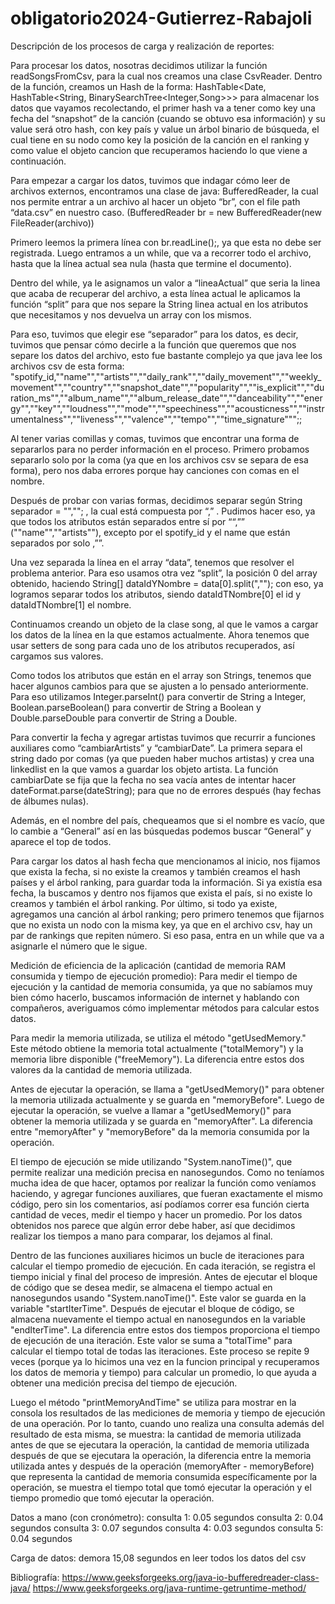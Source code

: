 # obligatorio2024-Gutierrez-Rabajoli
Descripción de los procesos de carga y realización de reportes:

Para procesar los datos, nosotras decidimos utilizar la función readSongsFromCsv, para la cual nos creamos una clase CsvReader.
Dentro de la función, creamos un Hash de la forma: HashTable<Date, HashTable<String, BinarySearchTree<Integer,Song>>> para almacenar los datos que vayamos recolectando, el primer hash va a tener como key una fecha del “snapshot” de la canción (cuando se obtuvo esa información) y su value será otro hash, con key país y value un árbol binario de búsqueda, el cual tiene en su nodo como key la posición de la canción en el ranking y como value el objeto cancion que recuperamos haciendo lo que viene a continuación.

Para empezar a cargar los datos, tuvimos que indagar cómo leer de archivos externos, encontramos una clase de java: BufferedReader, la cual nos permite entrar a un archivo al hacer un objeto “br”, con el file path “data.csv” en nuestro caso. (BufferedReader br = new BufferedReader(new FileReader(archivo))

Primero leemos la primera línea con br.readLine();, ya que esta no debe ser registrada. Luego entramos a un while, que va a recorrer todo el archivo, hasta que la línea actual sea nula (hasta que termine el documento).

Dentro del while, ya le asignamos un valor a “lineaActual” que seria la linea que acaba de recuperar del archivo, a esta línea actual le aplicamos la función “split” para que nos separe la String linea actual en los atributos que necesitamos y nos devuelva un array con los mismos.

Para eso, tuvimos que elegir ese “separador” para los datos, es decir, tuvimos que pensar cómo decirle a la función que queremos que nos separe los datos del archivo, esto fue bastante complejo ya que java lee los archivos csv de esta forma:
"spotify_id,""name"",""artists"",""daily_rank"",""daily_movement"",""weekly_movement"",""country"",""snapshot_date"",""popularity"",""is_explicit"",""duration_ms"",""album_name"",""album_release_date"",""danceability"",""energy"",""key"",""loudness"",""mode"",""speechiness"",""acousticness"",""instrumentalness"",""liveness"",""valence"",""tempo"",""time_signature""";;

Al tener varias comillas y comas, tuvimos que encontrar una forma de separarlos para no perder información en el proceso. Primero probamos separarlo solo por la coma (ya que en los archivos csv se separa de esa forma), pero nos daba errores porque hay canciones con comas en el nombre.

Después de probar con varias formas, decidimos separar según String separador = "\",\""; , la cual está compuesta por “,” .
Pudimos hacer eso, ya que todos los atributos están separados entre sí por ““,”” (""name"",""artists""), excepto por el spotify_id y el name que están separados por solo ,””.

Una vez separada la línea en el array “data”, tenemos que resolver el problema anterior. Para eso usamos otra vez “split”, la posición 0 del array obtenido, haciendo String[] dataIdYNombre =
data[0].split(",\""); con eso, ya logramos separar todos los atributos, siendo dataIdTNombre[0] el id y dataIdTNombre[1] el nombre.

Continuamos creando un objeto de la clase song, al que le vamos a cargar los datos de la línea en la que estamos actualmente.
Ahora tenemos que usar setters de song para cada uno de los atributos recuperados, así cargamos sus valores.

Como todos los atributos que están en el array son Strings, tenemos que hacer algunos cambios para que se ajusten a lo pensado anteriormente. Para eso utilizamos Integer.parseInt() para convertir de String a Integer, Boolean.parseBoolean() para convertir de String a Boolean y Double.parseDouble para convertir de String a Double.

Para convertir la fecha y agregar artistas tuvimos que recurrir a funciones auxiliares como “cambiarArtists” y “cambiarDate”.
La primera separa el string dado por comas (ya que pueden haber muchos artistas) y crea una linkedlist en la que vamos a guardar los objeto artista.
La función cambiarDate se fija que la fecha no sea vacía antes de intentar hacer dateFormat.parse(dateString); para que no de errores después (hay fechas de álbumes nulas).

Además, en el nombre del país, chequeamos que si el nombre es vacío, que lo cambie a “General” así en las búsquedas podemos buscar “General” y aparece el top de todos.

Para cargar los datos al hash fecha que mencionamos al inicio, nos fijamos que exista la fecha, si no existe la creamos y también creamos el hash países y el árbol ranking, para guardar toda la información.
Si ya existía esa fecha, la buscamos y dentro nos fijamos que exista el país, si no existe lo creamos y también el árbol ranking.
Por último, si todo ya existe, agregamos una canción al árbol ranking; pero primero tenemos que fijarnos que no exista un nodo con la misma key, ya que en el archivo csv, hay un par de rankings que repiten número. Si eso pasa, entra en un while que va a asignarle el número que le sigue.

Medición de eficiencia de la aplicación (cantidad de memoria RAM consumida y tiempo de ejecución promedio):
Para medir el tiempo de ejecución y la cantidad de memoria consumida, ya que no sabíamos muy bien cómo hacerlo, buscamos información de internet y hablando con compañeros, averiguamos cómo implementar métodos para calcular estos datos.

 Para medir la memoria utilizada, se utiliza el método "getUsedMemory." Este método obtiene la memoria total actualmente ("totalMemory") y la memoria libre disponible ("freeMemory"). La diferencia entre estos dos valores da la cantidad de memoria utilizada.
 
Antes de ejecutar la operación, se llama a "getUsedMemory()" para obtener la memoria utilizada actualmente y se guarda en "memoryBefore". Luego de ejecutar la operación, se vuelve a llamar a "getUsedMemory()" para obtener la memoria utilizada y se guarda en "memoryAfter". La diferencia entre "memoryAfter" y "memoryBefore" da la memoria consumida por la operación.
 
El tiempo de ejecución se mide utilizando "System.nanoTime()", que permite realizar una medición precisa en nanosegundos. 
Como no teníamos mucha idea de que hacer, optamos por realizar la función como veníamos haciendo, y agregar funciones auxiliares, que fueran exactamente el mismo código, pero sin los comentarios, así podíamos correr esa función cierta cantidad de veces, medir el tiempo y hacer un promedio. 
Por los datos obtenidos nos parece que algún error debe haber, así que decidimos realizar los tiempos a mano para comparar, los dejamos al final.

Dentro de las funciones auxiliares hicimos un bucle de iteraciones para calcular el tiempo promedio de ejecución. En cada iteración, se registra el tiempo inicial y final del proceso de impresión. Antes de ejecutar el bloque de código que se desea medir, se almacena el tiempo actual en nanosegundos usando "System.nanoTime()". Este valor se guarda en la variable "startIterTime". Después de ejecutar el bloque de código, se almacena nuevamente el tiempo actual en nanosegundos en la variable "endIterTime". La diferencia entre estos dos tiempos proporciona el tiempo de ejecución de una iteración. Este valor se suma a "totalTime" para calcular el tiempo total de todas las iteraciones. Este proceso se repite 9 veces (porque ya lo hicimos una vez en la funcion principal y recuperamos los datos de memoria y tiempo) para calcular un promedio, lo que ayuda a obtener una medición precisa del tiempo de ejecución.
 
Luego el método "printMemoryAndTime" se utiliza para mostrar en la consola los resultados de las mediciones de memoria y tiempo de ejecución de una operación. Por lo  tanto, cuando uno realiza una consulta además del resultado de esta misma, se muestra: la cantidad de memoria utilizada antes de que se ejecutara la operación,  la cantidad de memoria utilizada después de que se ejecutara la operación, la diferencia entre la memoria utilizada antes y después de la operación (memoryAfter - memoryBefore) que representa la cantidad de memoria consumida específicamente por la operación, se muestra el tiempo total que tomó ejecutar la operación y el tiempo promedio que tomó ejecutar la operación.

Datos a mano (con cronómetro):
consulta 1: 0.05 segundos 
consulta 2: 0.04 segundos 
consulta 3: 0.07 segundos 
consulta 4: 0.03 segundos 
consulta 5: 0.04 segundos

Carga de datos: demora 15,08 segundos en leer todos los datos del csv


Bibliografía:
https://www.geeksforgeeks.org/java-io-bufferedreader-class-java/
https://www.geeksforgeeks.org/java-runtime-getruntime-method/

